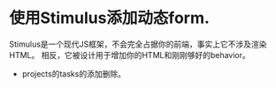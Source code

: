 # 使用Stimulus添加动态form.

Stimulus是一个现代JS框架，不会完全占据你的前端，事实上它不涉及渲染HTML。
相反，它被设计用于增加你的HTML和刚刚够好的behavior。

* projects的tasks的添加删除。
